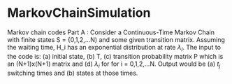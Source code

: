 # MarkovChainSimulation
Markov chain codes
Part A : 
Consider a Continuous-Time Markov Chain with finite states S = {0,1,2,...N) and some given transition matrix. Assuming the waiting time, 
H_i has an exponential distribution at rate $\lambda _{i}$. The input to the code is: (a) initial state, (b)
T, (c) transition probability matrix P which is an (N+1)x(N+1) matrix and (d) $\lambda _{i}$ for  for i = 0,1,2,...N. 
Output would be (a) $t _{j}$ switching times and (b) states at those times.
